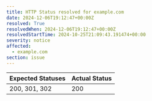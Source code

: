 ```yaml
---
title: HTTP Status resolved for example.com
date: 2024-12-06T19:12:47+00:00Z
resolved: True
resolvedWhen: 2024-12-06T19:12:47+00:00Z
resolvedStartTime: 2024-10-25T21:09:43.191474+00:00
severity: notice
affected:
  - example.com
section: issue
---
```


| Expected Statuses | Actual Status  |
|-------------------|----------------|
| 200, 301, 302 | 200 |

